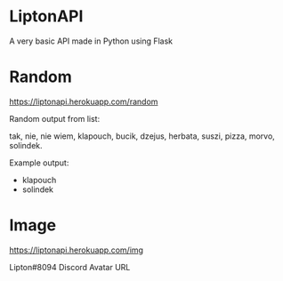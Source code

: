 # LiptonAPI

A very basic API made in Python using Flask

# Random

https://liptonapi.herokuapp.com/random

Random output from list:

tak, nie, nie wiem, klapouch, bucik, dzejus, herbata, suszi, pizza, morvo, solindek.

Example output:

- klapouch
- solindek

# Image

https://liptonapi.herokuapp.com/img

Lipton#8094 Discord Avatar URL
